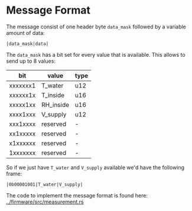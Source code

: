 # Message Format

The message consist of one header byte `data_mask` followed by a variable
amount of data:

```
|data_mask|data|
```

The `data_mask` has a bit set for every value that is available. This allows to
send up to 8 values:

|bit     |value    |type|
|--------|---------|----|
|xxxxxxx1|T_water  |u12 |
|xxxxxx1x|T_inside |u16 |
|xxxxx1xx|RH_inside|u16 |
|xxxx1xxx|V_supply |u12 |
|xxx1xxxx|reserved | -  |
|xx1xxxxx|reserved | -  |
|x1xxxxxx|reserved | -  |
|1xxxxxxx|reserved | -  |

So if we just have `T_water` and `V_supply` available we'd have the following
frame:

`|0b00001001|T_water|V_supply|`

The code to implement the message format is found here:
[../firmware/src/measurement.rs](../firmware/src/measurement.rs)
